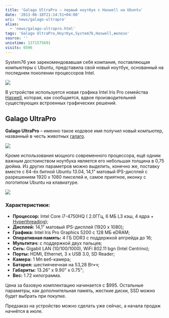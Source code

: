 ```yaml
---
title: 'Galago UltraPro – первый ноутбук с Haswell на Ubuntu'
date: '2013-06-18T21:14:51+04:00'
uri: 'news/galago-ultrapro'
alias: 
  - 'news/galago-ultrapro.html'
tags: 'Galago UltraPro,Ноутбук,System76,Haswell,железо'
source: ''
unixtime: 1371575691
visits: 6596
---
```

System76 уже зарекомендовавшая себя компания, поставляющая компьютеры с Ubuntu, представила свой новый ноутбук, основанный на последнем поколении процессоров Intel.

[![](img/2013/06/18/21-00/galago-ultrapro-3-9076284941-o.jpg)](img/2013/06/18/21-00/galago-ultrapro-3-9076284941-o.jpg)

В устройстве используется новая графика Intel Iris Pro семейства [Haswell](http://ru.wikipedia.org/wiki/Haswell), которая, как сообщается, вдвое производительней существующих встроенных графических решений.

## Galago UltraPro

**Galago UltraPro** – именно такое кодовое имя получил новый компьютер, названный в честь животных [галаго](http://ru.wikipedia.org/wiki/%D0%93%D0%B0%D0%BB%D0%B0%D0%B3%D0%BE%D0%B2%D1%8B%D0%B5).

[![](img/2013/06/18/21-00/galago-ultrapro-9078512212-o.jpg)](img/2013/06/18/21-00/galago-ultrapro-9078512212-o.jpg)

Кроме использования мощного современного процессора, ещё одним важным достоинством ноутбука является его небольшая толщина в 0,75 дюйма. Из других параметров можно выделить, конечно же, поставку вместе с 64-ёх битной Ubuntu 13.04, 14,1" матовый IPS-дисплей с разрешением 1920 x 1080 пикселей и, самое приятное, иконку с логотипом Ubuntu на клавиатуре.

[![](img/2013/06/18/21-00/galu1-c267fac30edee36eed58e6bc7c7231cd-9076284567-o.jpg)](img/2013/06/18/21-00/galu1-c267fac30edee36eed58e6bc7c7231cd-9076284567-o.jpg)

### Характеристики:

*   **Процессор:** Intel Core i7-4750HQ ( 2.0ГГц, 6 МБ L3 кэш, 4 ядра + [Hyperthreading](http://ru.wikipedia.org/wiki/Hyper-threading));
*   **Дисплей:** 14,1" матовый IPS-дисплей (1920 x 1080);
*   **Графика:** Intel Iris Pro Graphics 5200 с 128 МБ eDRAM;
*   **Оперативная память:** 4 ГБ DDR3 с поддержкой апгрейда до 16;
*   **Мультитач:** с поддержкой двух пальцев;
*   **Сеть:** Gigabit LAN (10/100/1000), WiFi 802.11 bgn (Intel Centrino);
*   **Порты:** HDMI, Ethernet, 3 x USB 3.0, SD Reader;
*   **Камера:** 1 Мп веб-камера;
*   **Батарея:** шестиячеечная на 53,28 Вт•ч;
*   **Габариты:** 13.26" x 9.90" x 0.75";
*   **Вес:** 1.72 килограмма.

Цена за базовую комплектацию начинается с $995. Остальные параметры, как дополнительная память, жесткие диски, SSD можно будет выбрать при покупке.

Предзаказ на устройство можно сделать уже сейчас, а начала продаж начнётся в июле.
